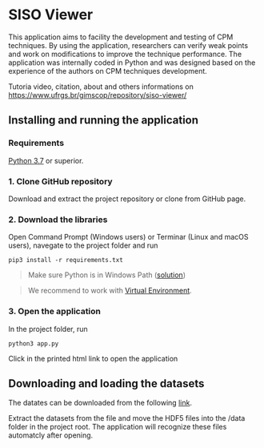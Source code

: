 # SISO Viewer

This application aims to facility the development and testing of CPM techniques. By using the application, researchers can verify weak points and work on modifications to improve the technique performance. The application was internally coded in Python and was designed based on the experience of the authors on CPM techniques development.

Tutoria video, citation, about and others informations on https://www.ufrgs.br/gimscop/repository/siso-viewer/

## Installing and running the application

### Requirements
[Python 3.7](https://www.python.org/downloads/) or superior.

### 1. Clone GitHub repository
Download and extract the project repository or clone from GitHub page.

### 2. Download the libraries
Open Command Prompt (Windows users) or Terminar (Linux and macOS users), navegate to the project folder and run

`pip3 install -r requirements.txt`

> Make sure Python is in Windows Path ([solution](https://datatofish.com/add-python-to-windows-path/)) 

> We recommend to work with [Virtual Environment](https://realpython.com/python-virtual-environments-a-primer/).

### 3. Open the application
In the project folder, run

`python3 app.py`

Click in the printed html link to open the application

## Downloading and loading the datasets
The datates can be downloaded from the following [link](https://www.ufrgs.br/gimscop/repository/siso-viewer/datasets/).

Extract the datasets from the file and move the HDF5 files into the /data folder in the project root. The application will recognize these files automatcly after opening.
